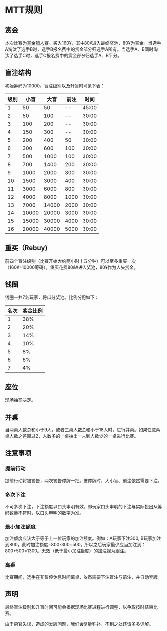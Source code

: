 # MTT规则
## 赏金
本次比赛为[赏金猎人赛](https://en.wikipedia.org/wiki/Bounty_(poker))。买入160¥，其中80¥进入最终奖池，80¥为赏金。当选手A淘汰了选手B时，选手B报名费中的赏金部分归选手A所有。当选手A、B同时淘汰了选手C时，选手C报名费中的赏金部分归选手A、B平分。

## 盲注结构
初始筹码为10000。盲注级别以及升盲时间见下表：

| 级别 | 小盲  | 大盲  | 前注 | 时间  |
|-------|-------|-------|------|-------|
| 1     | 50    | 50    | --   | 45:00 |
| 2     | 50    | 100   | --   | 30:00 |
| 3     | 100   | 200   | --   | 30:00 |
| 4     | 150   | 300   | --   | 30:00 |
| 5     | 200   | 400   | 50   | 30:00 |
| 6     | 300   | 600   | 100  | 30:00 |
| 7     | 500   | 1000  | 100  | 30:00 |
| 8     | 700   | 1400  | 200  | 30:00 |
| 9     | 1000  | 2000  | 300  | 30:00 |
| 10    | 1500  | 3000  | 400  | 30:00 |
| 11    | 3000  | 6000  | 800  | 30:00 |
| 12    | 4000  | 8000  | 1000 | 30:00 |
| 13    | 7000  | 14000 | 2000 | 30:00 |
| 14    | 10000 | 20000 | 3000 | 30:00 |
| 15    | 15000 | 30000 | 4000 | 30:00 |
| 16    | 20000 | 40000 | 5000 | 30:00 |

## 重买（Rebuy)
前四个盲注级别（比赛开始大约两小时十五分钟）可以至多重买一次（160¥=10000筹码）。重买花费80&¥进入奖池，80¥作为人头赏金。
## 钱圈
钱圈一共7名玩家，将瓜分奖池。比例分配如下：

| 名次 | 奖金比例 |
|------|----------|
| 1    | 38%      |
| 2    | 20%      |
| 3    | 14%      |
| 4    | 10%      |
| 5    |  8%      |
| 6    |  6%      |
| 7    |  4%      |


## 座位
现场抽签决定。
## 并桌
当两桌人数总和小于9人，或者三桌人数总和小于18人时，进行并桌。如果任意两桌人数之差超过2，人数多的一桌抽出一人到人数少的一桌进行比赛。
## 注意事项
### 提前行动

提前行动将被警告，两次警告停牌一把。被停牌时，大小盲、前注依然需要下注。

### 多次下注
不可多次下注，下注额度以口头申明有效。即玩家口头申明的下注与实际投出从筹码数量不符时，以口头申明的数字为准。

### 最小加注额度
加注额度应该大于等于上一位玩家的加注额度。例如：A玩家下注300, B玩家加注到800，此时加注额度=800-300=500。所以之后玩家最少应当加注到：800+500=1300。无效（低于最小加注额度）的加注视为跟注。

### 离桌
比赛期间，选手在非暂停休息时间离桌，依然需要下注盲注与前注，并自动弃牌。
## 声明
最终盲注级别和升盲时间可能会根据现场比赛进程进行调整，以争取按时结束比赛。

由于荷官失误，造成的发牌问题，我们会尽量弥补，不到之处还请多多谅解。
